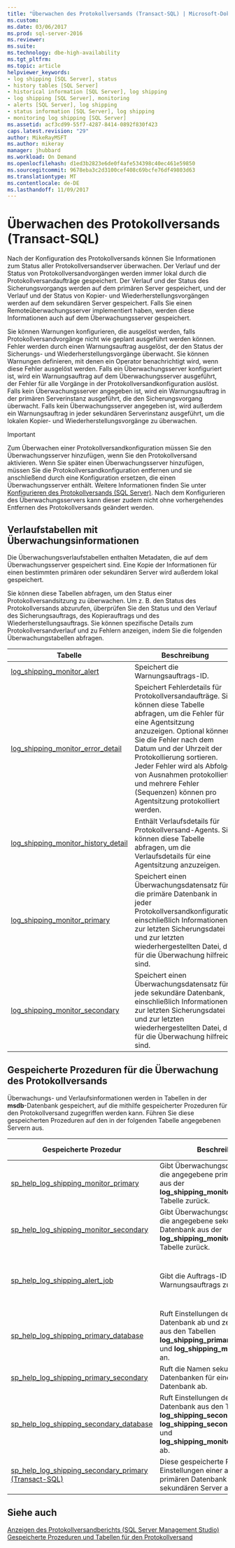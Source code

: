 ```yaml
---
title: "Überwachen des Protokollversands (Transact-SQL) | Microsoft-Dokumentation"
ms.custom: 
ms.date: 03/06/2017
ms.prod: sql-server-2016
ms.reviewer: 
ms.suite: 
ms.technology: dbe-high-availability
ms.tgt_pltfrm: 
ms.topic: article
helpviewer_keywords:
- log shipping [SQL Server], status
- history tables [SQL Server]
- historical information [SQL Server], log shipping
- log shipping [SQL Server], monitoring
- alerts [SQL Server], log shipping
- status information [SQL Server], log shipping
- monitoring log shipping [SQL Server]
ms.assetid: acf3cd99-55f7-4287-8414-0892f830f423
caps.latest.revision: "29"
author: MikeRayMSFT
ms.author: mikeray
manager: jhubbard
ms.workload: On Demand
ms.openlocfilehash: d1ed3b2823e6de0f4afe534398c40ec461e59850
ms.sourcegitcommit: 9678eba3c2d3100cef408c69bcfe76df49803d63
ms.translationtype: MT
ms.contentlocale: de-DE
ms.lasthandoff: 11/09/2017
---
```

# <a name="monitor-log-shipping-transact-sql"></a>Überwachen des Protokollversands (Transact-SQL)
  Nach der Konfiguration des Protokollversands können Sie Informationen zum Status aller Protokollversandserver überwachen. Der Verlauf und der Status von Protokollversandvorgängen werden immer lokal durch die Protokollversandaufträge gespeichert. Der Verlauf und der Status des Sicherungsvorgangs werden auf dem primären Server gespeichert, und der Verlauf und der Status von Kopier- und Wiederherstellungsvorgängen werden auf dem sekundären Server gespeichert. Falls Sie einen Remoteüberwachungsserver implementiert haben, werden diese Informationen auch auf dem Überwachungsserver gespeichert.  
  
 Sie können Warnungen konfigurieren, die ausgelöst werden, falls Protokollversandvorgänge nicht wie geplant ausgeführt werden können. Fehler werden durch einen Warnungsauftrag ausgelöst, der den Status der Sicherungs- und Wiederherstellungsvorgänge überwacht. Sie können Warnungen definieren, mit denen ein Operator benachrichtigt wird, wenn diese Fehler ausgelöst werden. Falls ein Überwachungsserver konfiguriert ist, wird ein Warnungsauftrag auf dem Überwachungsserver ausgeführt, der Fehler für alle Vorgänge in der Protokollversandkonfiguration auslöst. Falls kein Überwachungsserver angegeben ist, wird ein Warnungsauftrag in der primären Serverinstanz ausgeführt, die den Sicherungsvorgang überwacht. Falls kein Überwachungsserver angegeben ist, wird außerdem ein Warnungsauftrag in jeder sekundären Serverinstanz ausgeführt, um die lokalen Kopier- und Wiederherstellungsvorgänge zu überwachen.  
  
> [!IMPORTANT]  
>  Zum Überwachen einer Protokollversandkonfiguration müssen Sie den Überwachungsserver hinzufügen, wenn Sie den Protokollversand aktivieren. Wenn Sie später einen Überwachungsserver hinzufügen, müssen Sie die Protokollversandkonfiguration entfernen und sie anschließend durch eine Konfiguration ersetzen, die einen Überwachungsserver enthält. Weitere Informationen finden Sie unter [Konfigurieren des Protokollversands &#40;SQL Server&#41;](../../database-engine/log-shipping/configure-log-shipping-sql-server.md). Nach dem Konfigurieren des Überwachungsservers kann dieser zudem nicht ohne vorhergehendes Entfernen des Protokollversands geändert werden.  
  
## <a name="history-tables-containing-monitoring-information"></a>Verlaufstabellen mit Überwachungsinformationen  
 Die Überwachungsverlaufstabellen enthalten Metadaten, die auf dem Überwachungsserver gespeichert sind. Eine Kopie der Informationen für einen bestimmten primären oder sekundären Server wird außerdem lokal gespeichert.  
  
 Sie können diese Tabellen abfragen, um den Status einer Protokollversandsitzung zu überwachen. Um z. B. den Status des Protokollversands abzurufen, überprüfen Sie den Status und den Verlauf des Sicherungsauftrags, des Kopierauftrags und des Wiederherstellungsauftrags. Sie können spezifische Details zum Protokollversandverlauf und zu Fehlern anzeigen, indem Sie die folgenden Überwachungstabellen abfragen.  
  
|Tabelle|Beschreibung|  
|-----------|-----------------|  
|[log_shipping_monitor_alert](../../relational-databases/system-tables/log-shipping-monitor-alert-transact-sql.md)|Speichert die Warnungsauftrags-ID.|  
|[log_shipping_monitor_error_detail](../../relational-databases/system-tables/log-shipping-monitor-error-detail-transact-sql.md)|Speichert Fehlerdetails für Protokollversandaufträge. Sie können diese Tabelle abfragen, um die Fehler für eine Agentsitzung anzuzeigen. Optional können Sie die Fehler nach dem Datum und der Uhrzeit der Protokollierung sortieren. Jeder Fehler wird als Abfolge von Ausnahmen protokolliert, und mehrere Fehler (Sequenzen) können pro Agentsitzung protokolliert werden.|  
|[log_shipping_monitor_history_detail](../../relational-databases/system-tables/log-shipping-monitor-history-detail-transact-sql.md)|Enthält Verlaufsdetails für Protokollversand-Agents. Sie können diese Tabelle abfragen, um die Verlaufsdetails für eine Agentsitzung anzuzeigen.|  
|[log_shipping_monitor_primary](../../relational-databases/system-tables/log-shipping-monitor-primary-transact-sql.md)|Speichert einen Überwachungsdatensatz für die primäre Datenbank in jeder Protokollversandkonfiguration, einschließlich Informationen zur letzten Sicherungsdatei und zur letzten wiederhergestellten Datei, die für die Überwachung hilfreich sind.|  
|[log_shipping_monitor_secondary](../../relational-databases/system-tables/log-shipping-monitor-secondary-transact-sql.md)|Speichert einen Überwachungsdatensatz für jede sekundäre Datenbank, einschließlich Informationen zur letzten Sicherungsdatei und zur letzten wiederhergestellten Datei, die für die Überwachung hilfreich sind.|  
  
## <a name="stored-procedures-for-monitoring-log-shipping"></a>Gespeicherte Prozeduren für die Überwachung des Protokollversands  
 Überwachungs- und Verlaufsinformationen werden in Tabellen in der **msdb**-Datenbank gespeichert, auf die mithilfe gespeicherter Prozeduren für den Protokollversand zugegriffen werden kann. Führen Sie diese gespeicherten Prozeduren auf den in der folgenden Tabelle angegebenen Servern aus.  
  
|Gespeicherte Prozedur|Beschreibung|Ausführen dieser Prozedur auf|  
|----------------------|-----------------|---------------------------|  
|[sp_help_log_shipping_monitor_primary](../../relational-databases/system-stored-procedures/sp-help-log-shipping-monitor-primary-transact-sql.md)|Gibt Überwachungsdatensätze für die angegebene primäre Datenbank aus der **log_shipping_monitor_primary** -Tabelle zurück.|Überwachungsserver oder primärer Server|  
|[sp_help_log_shipping_monitor_secondary](../../relational-databases/system-stored-procedures/sp-help-log-shipping-monitor-secondary-transact-sql.md)|Gibt Überwachungsdatensätze für die angegebene sekundäre Datenbank aus der **log_shipping_monitor_secondary** -Tabelle zurück.|Überwachungsserver oder sekundärer Server|  
|[sp_help_log_shipping_alert_job](../../relational-databases/system-stored-procedures/sp-help-log-shipping-alert-job-transact-sql.md)|Gibt die Auftrags-ID des Warnungsauftrags zurück.|Überwachungsserver oder primärer bzw. sekundärer Server, falls kein Überwachungsserver definiert ist.|  
|[sp_help_log_shipping_primary_database](../../relational-databases/system-stored-procedures/sp-help-log-shipping-primary-database-transact-sql.md)|Ruft Einstellungen der primären Datenbank ab und zeigt die Werte aus den Tabellen **log_shipping_primary_databases** und **log_shipping_monitor_primary** an.|Primärer Server|  
|[sp_help_log_shipping_primary_secondary](../../relational-databases/system-stored-procedures/sp-help-log-shipping-primary-secondary-transact-sql.md)|Ruft die Namen sekundärer Datenbanken für eine primäre Datenbank ab.|Primärer Server|  
|[sp_help_log_shipping_secondary_database](../../relational-databases/system-stored-procedures/sp-help-log-shipping-secondary-database-transact-sql.md)|Ruft Einstellungen der sekundären Datenbank aus den Tabellen **log_shipping_secondary**, **log_shipping_secondary_databases** und **log_shipping_monitor_secondary** ab.|Sekundärer Server|  
|[sp_help_log_shipping_secondary_primary &#40;Transact-SQL&#41;](../../relational-databases/system-stored-procedures/sp-help-log-shipping-secondary-primary-transact-sql.md)|Diese gespeicherte Prozedur ruft die Einstellungen einer angegebenen primären Datenbank auf dem sekundären Server ab.|Sekundärer Server|  
  
## <a name="see-also"></a>Siehe auch  
 [Anzeigen des Protokollversandberichts &#40;SQL Server Management Studio&#41;](../../database-engine/log-shipping/view-the-log-shipping-report-sql-server-management-studio.md)   
 [Gespeicherte Prozeduren und Tabellen für den Protokollversand](../../database-engine/log-shipping/log-shipping-tables-and-stored-procedures.md)  
  
  
